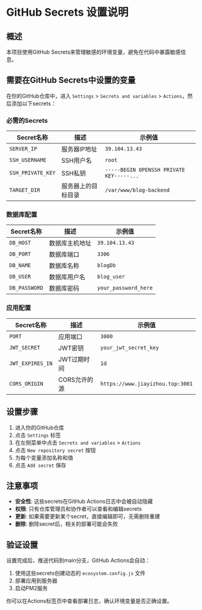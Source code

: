 # GitHub Secrets 设置说明

## 概述
本项目使用GitHub Secrets来管理敏感的环境变量，避免在代码中暴露敏感信息。

## 需要在GitHub Secrets中设置的变量

在你的GitHub仓库中，进入 `Settings` > `Secrets and variables` > `Actions`，然后添加以下secrets：

### 必需的Secrets

| Secret名称 | 描述 | 示例值 |
|-----------|------|--------|
| `SERVER_IP` | 服务器IP地址 | `39.104.13.43` |
| `SSH_USERNAME` | SSH用户名 | `root` |
| `SSH_PRIVATE_KEY` | SSH私钥 | `-----BEGIN OPENSSH PRIVATE KEY-----...` |
| `TARGET_DIR` | 服务器上的目标目录 | `/var/www/blog-backend` |

### 数据库配置
| Secret名称 | 描述 | 示例值 |
|-----------|------|--------|
| `DB_HOST` | 数据库主机地址 | `39.104.13.43` |
| `DB_PORT` | 数据库端口 | `3306` |
| `DB_NAME` | 数据库名称 | `blogDb` |
| `DB_USER` | 数据库用户名 | `blog_user` |
| `DB_PASSWORD` | 数据库密码 | `your_password_here` |

### 应用配置
| Secret名称 | 描述 | 示例值 |
|-----------|------|--------|
| `PORT` | 应用端口 | `3000` |
| `JWT_SECRET` | JWT密钥 | `your_jwt_secret_key` |
| `JWT_EXPIRES_IN` | JWT过期时间 | `1d` |
| `CORS_ORIGIN` | CORS允许的源 | `https://www.jiayizhou.top:3001` |

## 设置步骤

1. 进入你的GitHub仓库
2. 点击 `Settings` 标签
3. 在左侧菜单中点击 `Secrets and variables` > `Actions`
4. 点击 `New repository secret` 按钮
5. 为每个变量添加名称和值
6. 点击 `Add secret` 保存

## 注意事项

- **安全性**: 这些secrets在GitHub Actions日志中会被自动隐藏
- **权限**: 只有仓库管理员和协作者可以查看和编辑secrets
- **更新**: 如果需要更新某个secret，直接编辑即可，无需删除重建
- **删除**: 删除secret后，相关的部署可能会失败

## 验证设置

设置完成后，推送代码到main分支，GitHub Actions会自动：
1. 使用这些secrets创建动态的 `ecosystem.config.js` 文件
2. 部署应用到服务器
3. 启动PM2服务

你可以在Actions标签页中查看部署日志，确认环境变量是否正确设置。
